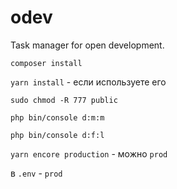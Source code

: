 # odev
Task manager for open development.

`composer install`

`yarn install` - если используете его

`sudo chmod -R 777 public`

`php bin/console d:m:m`

`php bin/console d:f:l`

`yarn encore production` - можно `prod`

в `.env` - `prod`
